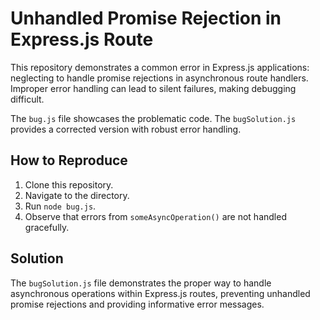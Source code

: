 # Unhandled Promise Rejection in Express.js Route

This repository demonstrates a common error in Express.js applications: neglecting to handle promise rejections in asynchronous route handlers.  Improper error handling can lead to silent failures, making debugging difficult.

The `bug.js` file showcases the problematic code. The `bugSolution.js` provides a corrected version with robust error handling.

## How to Reproduce

1. Clone this repository.
2. Navigate to the directory.
3. Run `node bug.js`.
4. Observe that errors from `someAsyncOperation()` are not handled gracefully.

## Solution

The `bugSolution.js` file demonstrates the proper way to handle asynchronous operations within Express.js routes, preventing unhandled promise rejections and providing informative error messages.